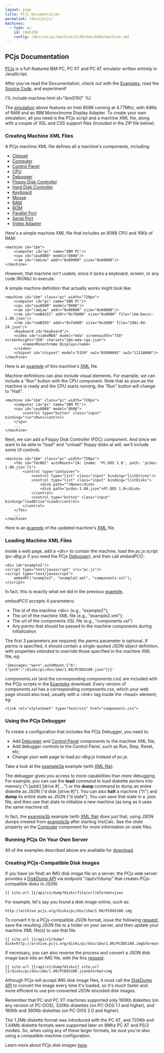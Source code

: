 ```yaml
---
layout: page
title: PCjs Documentation
permalink: /docs/pcjs/
machines:
  - type: pc
    id: ibm5150
    config: /devices/pc/machine/5150/mda/64kb/machine.xml
---
```


PCjs Documentation
---

[PCjs](/docs/about/pcjs/) is a full-featured IBM PC, PC XT and PC AT emulator written entirely in JavaScript.

After you've read the Documentation, check out with the [Examples](examples/), read the [Source Code](/modules/pcjs/),
and experiment!

{% include machine.html id="ibm5150" %}

The [simulation](/devices/pc/machine/5150/mda/64kb/) above features an Intel 8088
running at 4.77Mhz, with 64Kb of RAM and an IBM Monochrome Display Adapter.  To create your
own simulation, all you need is the PCjs script and a machine XML file, along with a couple
of XSL and CSS support files (included in the ZIP file below).

### Creating Machine XML Files

A PCjs machine XML file defines all a machine's components, including:

* [Chipset](chipset/)
* [Computer](computer/)
* [Control Panel](panel/)
* [CPU](cpu/)
* [Debugger](debugger/)
* [Floppy Disk Controller](fdc/)
* [Hard Disk Controller](hdc/)
* [Keyboard](keyboard/)
* [Mouse](mouse/)
* [RAM](ram/)
* [ROM](rom/)
* [Parallel Port](parallel/)
* [Serial Port](serial/)
* [Video Adapter](video/)

Here's a simple machine XML file that includes an 8088 CPU and 16Kb of RAM:

	<machine id="ibm">
	    <computer id="pc" name="IBM PC"/>
	    <cpu id="cpu8088" model="8088"/>
	    <ram id="ramLow" addr="0x00000" size="0x04000"/>
	</machine>

However, that machine isn't usable, since it lacks a keyboard, screen, or any code (ROMs) to execute.

A simple machine definition that actually works might look like:

	<machine id="ibm" class="pc" width="720px">
	    <computer id="pc" name="IBM PC"/>
	    <cpu id="cpu8088" model="8088"/>
	    <ram id="ramLow" addr="0x00000" size="0x04000"/>
	    <rom id="romBASIC" addr="0xf6000" size="0x8000" file="ibm-basic-1.00.json"/>
	    <rom id="romBIOS" addr="0xfe000" size="0x2000" file="1981-04-24.json"/>
	    <keyboard id="keyboard"/>
	    <video id="videoMDA" model="mda" screenwidth="720" screenheight="350" charset="ibm-mda-cga.json">
	        <name>Monochrome Display</name>
	    </video>
	    <chipset id="chipset" model="5150" sw1="01000001" sw2="11110000"/>
	</machine>

Here is an [example](examples/example1.html) of this machine's [XML](examples/example1.xml) file.

Machine definitions can also include visual elements.  For example, we can include a "Run" button with the CPU component.
Note that as soon as the machine is ready and the CPU starts running, the "Run" button will change to "Halt".

	<machine id="ibm" class="pc" width="720px">
	    <computer id="pc" name="IBM PC"/>
	    <cpu id="cpu8088" model="8088">
	        <control type="button" class="input" binding="run">Run</control>
	    </cpu>
	    ...
	</machine>

Next, we can add a Floppy Disk Controller (FDC) component.  And since we want to be able to "load" and "unload" floppy
disks at will, we'll include some UI controls.

	<machine id="ibm" class="pc" width="720px">
	    <fdc id="fdcNEC" autoMount="{A: {name: 'PC-DOS 1.0', path: 'pcdos-1.00.json'}}">
	        <control type="container">
	            <control type="list" class="input" binding="listDrives"/>
	            <control type="list" class="input" binding="listDisks">
	                <disk path="">None</disk>
	                <disk path="pcdos-1.00.json">PC-DOS 1.0</disk>
	            </control>
	            <control type="button" class="input" binding="loadDrive">Load</control>
	        </control>
	    </fdc>
	    ...
	</machine>

Here is an [example](examples/example2.html) of the updated machine's [XML](examples/example2.xml)
file.

### Loading Machine XML Files

Inside a web page, add a &lt;div&gt; to contain the machine, load the *pc.js* script
(*pc-dbg.js* if you need the PCjs [Debugger](debugger/)), and then call *embedPC()*:

	<div id="example2"/>
	<script type="text/javascript" src="pc.js"/>
	<script type="text/javascript">
	    embedPC("example2", "example2.xml", "components.xsl");
	</script>

In fact, this is exactly what we did in the previous [example](examples/example2.html).

*embedPC()* accepts 4 parameters:

- The *id* of the machine &lt;div&gt; (e.g., "example2");
- The *url* of the machine XML file (e.g., "example2.xml");
- The *url* of the components XSL file (e.g., "components.xsl")
- Any *parms* that should be passed to the machine components during initialization

The first 3 parameters are required; the *parms* parameter is optional.  If *parms* is specified, it should
contain a single-quoted JSON object definition, with properties intended to override those specified in the
machine XML file; eg:

	'{messages:"warn",autoMount:{"A":{"path":"/disks/pc/dos/ibm/1.00/PCDOS100.json"}}}'

*components.xsl* (and the corresponding *components.css*) are included with the PCjs scripts in the
[Examples](#running-pcjs-on-your-own-server) download.  Every version of *components.xsl* has a corresponding
*components.css*, which your web page should also load, usually with a &lt;link&gt; tag inside the &lt;head&gt;
element; eg:

	<link rel="stylesheet" type="text/css" href="components.css">

### Using the PCjs Debugger

To create a configuration that includes the PCjs Debugger, you need to:

- Add [Debugger](debugger/) and [Control Panel](panel/) components to the machine XML file;
- Add debugger controls to the Control Panel, such as Run, Step, Reset, etc;
- Change your web page to load *pc-dbg.js* instead of *pc.js*.

Take a look at the [example3a](examples/example3a.html) example
(with [XML file](examples/example3a.xml)).

The debugger gives you access to more capabilities than mere debugging. For example, you can use the **load**
command to load diskette sectors into memory ("l [addr] [drive #] ...") or the **dump** command to dump an entire
diskette as JSON ("d disk [drive #]").  You can also **halt** a machine ("h") and **dump** its entire state as JSON
("d state"). You can save that state in a .json file, and then use that state to initialize a new machine (as long as
it uses the same machine *id*).

In fact, the [example3b](examples/example3b.html) example (with [XML file](examples/example3b.xml))
does just that, using JSON dumps created from [example3a](examples/example3a.html) after starting VisiCalc.
See the *state* property on the [Computer](computer/) component for more information on state files.

### Running PCjs On Your Own Server
			
All of the examples described above are available for [download](examples/).

### Creating PCjs-Compatible Disk Images

If you have (or find) an IMG disk image file on a server, the PCjs web server provides a
[DiskDump API](/api/v1/dump) via endpoint "/api/v1/dump" that creates PCjs-compatible disks in JSON:

	{{ site.url }}/api/v1/dump?disk=(file|url)&format=json

For example, let's say you found a disk image online, such as:

	http://archive.pcjs.org/disks/pc/dos/ibm/1.00/PCDOS100.img

To convert it to a PCjs-compatible JSON format, issue the following
[request](/api/v1/dump?disk=http://archive.pcjs.org/disks/pc/dos/ibm/1.00/PCDOS100.img&format=json),
save the resulting JSON file to a folder on your server, and then update your machine XML file(s) to use that file.

	{{ site.url }}/api/v1/dump?disk=http://archive.pcjs.org/disks/pc/dos/ibm/1.00/PCDOS100.img&format=json

If necessary, you can also reverse the process and convert a JSON disk image back into an IMG file, with the
this [request](/api/v1/dump?disk=http://www.pcjs.org/disks/pc/dos/ibm/1.00/PCDOS100.json&format=img):

	{{ site.url }}/api/v1/dump?disk={{ site.url }}/disks/pc/dos/ibm/1.00/PCDOS100.json&format=img

Although PCjs will accept IMG disk image files, it must call the [DiskDump API](/api/v1/dump) to convert the image
every time it's loaded, so it's *much* faster and more efficient to use pre-converted JSON-encoded disk images.

Remember that PC and PC XT machines supported only 160Kb diskettes (on any version of PC-DOS),
320Kb diskettes (on PC-DOS 1.1 and higher), and 180Kb and 360Kb diskettes (on PC-DOS 2.0 and higher).

The 1.2Mb diskette format was introduced with the PC AT, and 720Kb and 1.44Mb diskette formats were
supported later on 8Mhz PC AT and PS/2 models.  So, when using any of these larger formats, be sure you're
also using a compatible machine configuration.

Learn more about PCjs disk images [here](/disks/).

